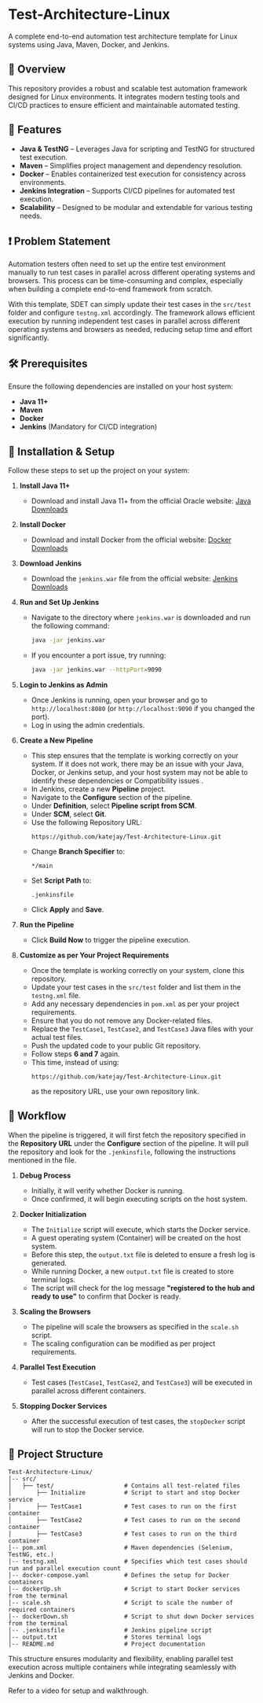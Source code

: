 # Test-Architecture-Linux

A complete end-to-end automation test architecture template for Linux systems using Java, Maven, Docker, and Jenkins.

## 📌 Overview

This repository provides a robust and scalable test automation framework designed for Linux environments. It integrates modern testing tools and CI/CD practices to ensure efficient and maintainable automated testing.

## 🚀 Features

- **Java & TestNG** – Leverages Java for scripting and TestNG for structured test execution.
- **Maven** – Simplifies project management and dependency resolution.
- **Docker** – Enables containerized test execution for consistency across environments.
- **Jenkins Integration** – Supports CI/CD pipelines for automated test execution.
- **Scalability** – Designed to be modular and extendable for various testing needs.

## ❗ Problem Statement

Automation testers often need to set up the entire test environment manually to run test cases in parallel across different operating systems and browsers. This process can be time-consuming and complex, especially when building a complete end-to-end framework from scratch.

With this template, SDET can simply update their test cases in the `src/test` folder and configure `testng.xml` accordingly. The framework allows efficient execution by running independent test cases in parallel across different operating systems and browsers as needed, reducing setup time and effort significantly.

## 🛠️ Prerequisites

Ensure the following dependencies are installed on your host system:

- **Java 11+**  
- **Maven**   
- **Docker**  
- **Jenkins** (Mandatory for CI/CD integration)  

## 🔧 Installation & Setup

Follow these steps to set up the project on your system:

1. **Install Java 11+**
   - Download and install Java 11+ from the official Oracle website: [Java Downloads](https://www.oracle.com/in/java/technologies/downloads/)

2. **Install Docker**
   - Download and install Docker from the official website: [Docker Downloads](https://www.docker.com/)

3. **Download Jenkins**
   - Download the `jenkins.war` file from the official website: [Jenkins Downloads](https://www.jenkins.io/download/)

4. **Run and Set Up Jenkins**
   - Navigate to the directory where `jenkins.war` is downloaded and run the following command:
     ```sh
     java -jar jenkins.war
     ```
   - If you encounter a port issue, try running:
     ```sh
     java -jar jenkins.war --httpPort=9090
     ```

5. **Login to Jenkins as Admin**
   - Once Jenkins is running, open your browser and go to `http://localhost:8080` (or `http://localhost:9090` if you changed the port).
   - Log in using the admin credentials.

6. **Create a New Pipeline**
   - This step ensures that the template is working correctly on your system. If it does not work, there may be an issue with your Java, Docker, or Jenkins setup, and your host system may not be able to identify these dependencies or Compatibility issues .
   - In Jenkins, create a new **Pipeline** project.
   - Navigate to the **Configure** section of the pipeline.
   - Under **Definition**, select **Pipeline script from SCM**.
   - Under **SCM**, select **Git**.
   - Use the following Repository URL:
     ```
     https://github.com/katejay/Test-Architecture-Linux.git
     ```
   - Change **Branch Specifier** to:
     ```
     */main
     ```
   - Set **Script Path** to:
     ```
     .jenkinsfile
     ```
   - Click **Apply** and **Save**.

7. **Run the Pipeline**
   - Click **Build Now** to trigger the pipeline execution.

8. **Customize as per Your Project Requirements**
   - Once the template is working correctly on your system, clone this repository.
   - Update your test cases in the `src/test` folder and list them in the `testng.xml` file.
   - Add any necessary dependencies in `pom.xml` as per your project requirements.
   - Ensure that you do not remove any Docker-related files.
   - Replace the `TestCase1`, `TestCase2`, and `TestCase3` Java files with your actual test files.
   - Push the updated code to your public Git repository.
   - Follow steps **6 and 7** again.
   - This time, instead of using:
     ```
     https://github.com/katejay/Test-Architecture-Linux.git
     ```
     as the repository URL, use your own repository link.


## 🔄 Workflow

When the pipeline is triggered, it will first fetch the repository specified in the **Repository URL** under the **Configure** section of the pipeline. It will pull the repository and look for the `.jenkinsfile`, following the instructions mentioned in the file.

1. **Debug Process**
   - Initially, it will verify whether Docker is running.
   - Once confirmed, it will begin executing scripts on the host system.

2. **Docker Initialization**
   - The `Initialize` script will execute, which starts the Docker service.
   - A guest operating system (Container) will be created on the host system.
   - Before this step, the `output.txt` file is deleted to ensure a fresh log is generated.
   - While running Docker, a new `output.txt` file is created to store terminal logs.
   - The script will check for the log message **"registered to the hub and ready to use"** to confirm that Docker is ready.

3. **Scaling the Browsers**
   - The pipeline will scale the browsers as specified in the `scale.sh` script.
   - The scaling configuration can be modified as per project requirements.

4. **Parallel Test Execution**
   - Test cases (`TestCase1`, `TestCase2`, and `TestCase3`) will be executed in parallel across different containers.

5. **Stopping Docker Services**
   - After the successful execution of test cases, the `stopDocker` script will run to stop the Docker service.

## 📂 Project Structure

```
Test-Architecture-Linux/
│-- src/
│   ├── test/                    # Contains all test-related files
│       ├── Initialize           # Script to start and stop Docker service
│       ├── TestCase1            # Test cases to run on the first container
│       ├── TestCase2            # Test cases to run on the second container
│       ├── TestCase3            # Test cases to run on the third container
│-- pom.xml                      # Maven dependencies (Selenium, TestNG, etc.)
│-- testng.xml                   # Specifies which test cases should run and parallel execution count
│-- docker-compose.yaml          # Defines the setup for Docker containers
│-- dockerUp.sh                  # Script to start Docker services from the terminal
│-- scale.sh                     # Script to scale the number of required containers
│-- dockerDown.sh                # Script to shut down Docker services from the terminal
│-- .jenkinsfile                 # Jenkins pipeline script
│-- output.txt                   # Stores terminal logs
│-- README.md                    # Project documentation
```

This structure ensures modularity and flexibility, enabling parallel test execution across multiple containers while integrating seamlessly with Jenkins and Docker.

Refer to a video for setup and walkthrough.
